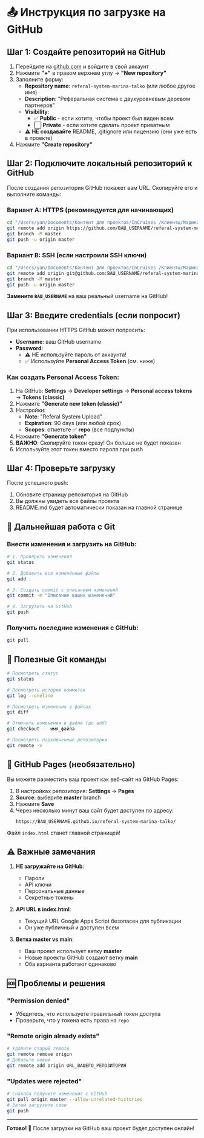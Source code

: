 # 📤 Инструкция по загрузке на GitHub

## Шаг 1: Создайте репозиторий на GitHub

1. Перейдите на [github.com](https://github.com) и войдите в свой аккаунт
2. Нажмите **"+"** в правом верхнем углу → **"New repository"**
3. Заполните форму:
   - **Repository name**: `referal-system-marina-talko` (или любое другое имя)
   - **Description**: "Реферальная система с двухуровневым деревом партнеров"
   - **Visibility**: 
     - ✅ **Public** - если хотите, чтобы проект был виден всем
     - ⬜ **Private** - если хотите сделать проект приватным
   - ⚠️ **НЕ создавайте** README, .gitignore или лицензию (они уже есть в проекте)
4. Нажмите **"Create repository"**

## Шаг 2: Подключите локальный репозиторий к GitHub

После создания репозитория GitHub покажет вам URL. Скопируйте его и выполните команды:

### Вариант A: HTTPS (рекомендуется для начинающих)
```bash
cd "/Users/yan/Documents/Контент для проектов/InСruises /Клиенты/Марина Талько/referal_system_marina_talko"
git remote add origin https://github.com/ВАШ_USERNAME/referal-system-marina-talko.git
git branch -M master
git push -u origin master
```

### Вариант B: SSH (если настроили SSH ключи)
```bash
cd "/Users/yan/Documents/Контент для проектов/InСruises /Клиенты/Марина Талько/referal_system_marina_talko"
git remote add origin git@github.com:ВАШ_USERNAME/referal-system-marina-talko.git
git branch -M master
git push -u origin master
```

**Замените `ВАШ_USERNAME`** на ваш реальный username на GitHub!

## Шаг 3: Введите credentials (если попросит)

При использовании HTTPS GitHub может попросить:
- **Username**: ваш GitHub username
- **Password**: 
  - ⚠️ НЕ используйте пароль от аккаунта!
  - ✅ Используйте **Personal Access Token** (см. ниже)

### Как создать Personal Access Token:

1. На GitHub: **Settings** → **Developer settings** → **Personal access tokens** → **Tokens (classic)**
2. Нажмите **"Generate new token (classic)"**
3. Настройки:
   - **Note**: "Referal System Upload"
   - **Expiration**: 90 days (или любой срок)
   - **Scopes**: отметьте ✅ **repo** (все подпункты)
4. Нажмите **"Generate token"**
5. **ВАЖНО**: Скопируйте токен сразу! Он больше не будет показан
6. Используйте этот токен вместо пароля при push

## Шаг 4: Проверьте загрузку

После успешного push:
1. Обновите страницу репозитория на GitHub
2. Вы должны увидеть все файлы проекта
3. README.md будет автоматически показан на главной странице

## 🔄 Дальнейшая работа с Git

### Внести изменения и загрузить на GitHub:

```bash
# 1. Проверить изменения
git status

# 2. Добавить все изменённые файлы
git add .

# 3. Создать commit с описанием изменений
git commit -m "Описание ваших изменений"

# 4. Загрузить на GitHub
git push
```

### Получить последние изменения с GitHub:

```bash
git pull
```

## 📝 Полезные Git команды

```bash
# Посмотреть статус
git status

# Посмотреть историю коммитов
git log --oneline

# Посмотреть изменения в файлах
git diff

# Отменить изменения в файле (до add)
git checkout -- имя_файла

# Посмотреть подключенные репозитории
git remote -v
```

## 🌟 GitHub Pages (необязательно)

Вы можете разместить ваш проект как веб-сайт на GitHub Pages:

1. В настройках репозитория: **Settings** → **Pages**
2. **Source**: выберите **master** branch
3. Нажмите **Save**
4. Через несколько минут ваш сайт будет доступен по адресу:
   ```
   https://ВАШ_USERNAME.github.io/referal-system-marina-talko/
   ```

Файл `index.html` станет главной страницей!

## ⚠️ Важные замечания

1. **НЕ загружайте на GitHub**:
   - Пароли
   - API ключи
   - Персональные данные
   - Секретные токены

2. **API URL в index.html**:
   - Текущий URL Google Apps Script безопасен для публикации
   - Он уже публичный и доступен всем

3. **Ветка master vs main**:
   - Ваш проект использует ветку **master**
   - Новые проекты GitHub создают ветку **main**
   - Оба варианта работают одинаково

## 🆘 Проблемы и решения

### "Permission denied"
- Убедитесь, что используете правильный токен доступа
- Проверьте, что у токена есть права на `repo`

### "Remote origin already exists"
```bash
# Удалите старый remote
git remote remove origin
# Добавьте новый
git remote add origin URL_ВАШЕГО_РЕПОЗИТОРИЯ
```

### "Updates were rejected"
```bash
# Сначала получите изменения с GitHub
git pull origin master --allow-unrelated-histories
# Затем загрузите свои
git push
```

---

**Готово! 🎉** После загрузки на GitHub ваш проект будет доступен онлайн!

